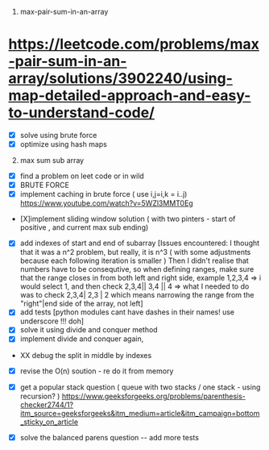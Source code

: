 1) max-pair-sum-in-an-array
# https://leetcode.com/problems/max-pair-sum-in-an-array/solutions/3902240/using-map-detailed-approach-and-easy-to-understand-code/
- [X] solve using brute force
- [X] optimize using hash maps
2) max sum sub array 
- [X] find a problem on leet code or in wild
- [X] BRUTE FORCE
- [X] implement caching in brute force ( use i,j=i,k = i..j) https://www.youtube.com/watch?v=5WZl3MMT0Eg
- [X]implement sliding window solution ( with two pinters - start of positive , and current max sub ending)
- [X] add indexes of start and end of subarray 
[Issues encountered:
I thought that it was a n^2 problem, but really, it is n^3 ( with some adjustments because each following iteration is smaller ) 
Then I didn't realise that numbers have to be consequtive, so when defining ranges, make sure that the range closes in from both left
and right side, example 1,2,3,4 => i would select 1, and then check 2,3,4|| 3,4 || 4 => what I needed to do was to check 2,3,4| 2,3 | 2
which means narrowing the range from the "right"|end side of the array, not left]
- [x] add tests
[python modules cant have dashes in their names! use underscore !!! doh]
- [X] solve it using divide and conquer method
- [X] implement divide and conquer again, 
 - XX debug the split in middle by indexes
- [X] revise the O(n) soution - re do it from memory
- [X] get a popular stack question ( queue with two stacks / one stack - using recursion? ) 
https://www.geeksforgeeks.org/problems/parenthesis-checker2744/1?itm_source=geeksforgeeks&itm_medium=article&itm_campaign=bottom_sticky_on_article
- [X] solve the balanced parens question
-- add more tests 

